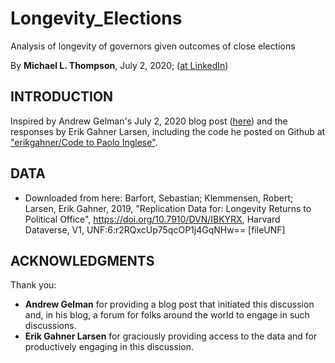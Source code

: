 # Longevity_Elections
Analysis of longevity of governors given outcomes of close elections

By **Michael L. Thompson**, July 2, 2020; ([at LinkedIn](www.linkedin.com/in/mlthomps))

## INTRODUCTION
Inspired by Andrew Gelman's July 2, 2020 blog post
 ([here](https://statmodeling.stat.columbia.edu/2020/07/02/no-i-dont-believe-that-claim-based-on-regression-discontinuity-analysis-that/))
 and the responses by Erik Gahner Larsen, including the code he posted on Github at
 ["erikgahner/Code to Paolo Inglese"](https://gist.github.com/erikgahner/39212cf46422e3871ba99873ccba45ac).

## DATA
* Downloaded from here: Barfort, Sebastian; Klemmensen, Robert; Larsen, Erik Gahner, 2019, "Replication Data for: Longevity Returns to Political Office", https://doi.org/10.7910/DVN/IBKYRX, Harvard Dataverse, V1, UNF:6:r2RQxcUp75qcOP1j4GqNHw== [fileUNF]

## ACKNOWLEDGMENTS

Thank you:

* **Andrew Gelman** for providing a blog post that initiated this discussion and, in his blog, a forum for folks around the world to engage in such discussions.
* **Erik Gahner Larsen** for graciously providing access to the data and for productively engaging in this discussion.
